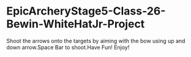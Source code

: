 # EpicArcheryStage5-Class-26-Bewin-WhiteHatJr-Project
Shoot the arrows onto the targets by aiming with the bow using up and down arrow.Space Bar to shoot.Have Fun! Enjoy!
